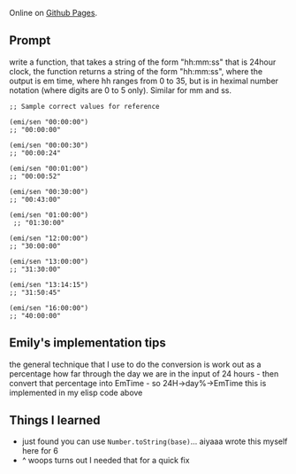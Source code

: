 Online on [Github Pages](https://captainalan.github.io/36-time/).

Prompt
------
write a function, that takes a string of the form "hh:mm:ss" that is
24hour clock, the function returns a string of the form "hh:mm:ss",
where the output is em time, where hh ranges from 0 to 35, but is in
heximal number notation (where digits are 0 to 5 only). Similar for mm
and ss.

```
;; Sample correct values for reference

(emi/sen "00:00:00")
;; "00:00:00"

(emi/sen "00:00:30")
;; "00:00:24"

(emi/sen "00:01:00")
;; "00:00:52"

(emi/sen "00:30:00")
;; "00:43:00"

(emi/sen "01:00:00")
 ;; "01:30:00"

(emi/sen "12:00:00")
;; "30:00:00"

(emi/sen "13:00:00")
;; "31:30:00"

(emi/sen "13:14:15")
;; "31:50:45"

(emi/sen "16:00:00")
;; "40:00:00"
```

Emily's implementation tips
---------------------------
the general technique that I use to do the
conversion is work out as a percentage how far through the day we
are in the input of 24 hours - then convert that percentage into
EmTime - so 24H->day%->EmTime this is implemented in my elisp code
above

Things I learned
----------------
- just found you can use `Number.toString(base)`... aiyaaa wrote this myself here for 6
- ^ woops turns out I needed that for a quick fix
